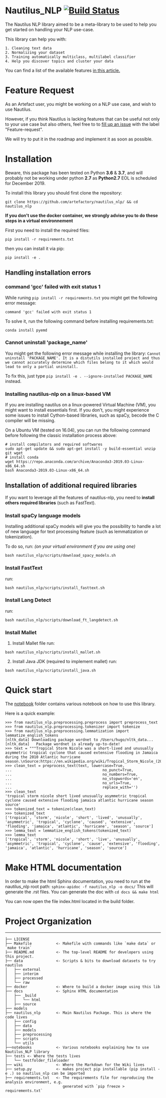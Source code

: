 Nautilus_NLP [![Build Status](https://travis-ci.com/artefactory/nautilus-nlp.svg?token=Ssg4shz5pz9qGnYCybSj&branch=master)](https://travis-ci.com/artefactory/nautilus-nlp)
==============================

The Nautilus NLP library aimed to be a meta-library to be used to help you get started on handling your NLP use-case.

This library can help you with:

    1. Cleaning text data
    2. Normalizing your dataset
    3. Training automatically multiclass, multilabel classifier
    4. Help you discover topics and cluster your data

You can find a list of the available features [in this article.](https://artefactory.atlassian.net/wiki/spaces/CK/pages/822837299/Nautilus+NLP+-+key+features)

# Feature Request

As an Artefact user, you might be working on a NLP use case, and wish to use Nautilus.

However, if you think Nautilus is lacking features that can be useful not only to your use case but also others, feel free to to [fill up an issue](https://github.com/artefactory/nautilus-nlp/issues) with the label "Feature-request".

We will try to put it in the roadmap and implement it as soon as possible.

# Installation

Beware, this package has been tested on Python **3.6** & **3.7**, and will probably not be working under python **2.7** as **Python2.7** EOL is scheduled for December 2019. 

To install this library you should first clone the repository:

```
git clone https://github.com/artefactory/nautilus_nlp/ && cd nautilus_nlp
```

**If you don't use the docker container, we strongly advise you to do these steps in a virtual environnement**

First you need to install the required files:

```
pip install -r requirements.txt
```

then you can install it via pip:

```
pip install -e .
```

## Handling installation errors

### command 'gcc' failed with exit status 1

While runing `pip install -r requirements.txt` you might get the following error message:

`command 'gcc' failed with exit status 1`

To solve it, run the following command before installing requirements.txt:

```
conda install pyemd
```

### Cannot uninstall 'package_name'

You might get the following error message while installing the library:
`Cannot uninstall 'PACKAGE_NAME'. It is a distutils installed project and thus we cannot accurately determine which files belong to it which would lead to only a partial uninstall.`

To fix this, just type `pip install -e . --ignore-installed PACKAGE_NAME` instead. 

### Installing nautilus-nlp on a linux-based VM

If you are installing nautilus on a linux-powered Virtual Machine (VM), you might want to install essentials first. If you don't, you might experience some issues to install Cython-based libraries, such as spaCy, becode the C compiler will be missing. 

On a Ubuntu VM (tested on 16.04), you can run the following command before following the classic installation process above:

```
# install compilators and required softwares
sudo apt-get update && sudo apt-get install -y build-essential unzip git wget
# install conda
wget https://repo.anaconda.com/archive/Anaconda3-2019.03-Linux-x86_64.sh
bash Anaconda3-2019.03-Linux-x86_64.sh
```

## Installation of additional required libraries

If you want to leverage all the features of nautilus-nlp, you need to **install others required libraries** (such as FastText).

### Install spaCy language models

Installing additional spaCy models will give you the possibility to handle a lot of new language for text processing feature (such as lemmatization or tokenization). 

To do so, run: *(on your virtual environment if you are using one)*

`bash nautilus_nlp/scripts/download_spacy_models.sh`

### Install FastText 

run: 

`bash nautilus_nlp/scripts/install_fasttext.sh`

### Install Lang Detect

run: 

`bash nautilus_nlp/scripts/download_ft_langdetect.sh`

### Install Mallet

1) Install Mallet file
run:

`bash nautilus_nlp/scripts/install_mallet.sh`

2) Install Java JDK (required to implement mallet)
run:

`bash nautilus_nlp/scripts/install_java.sh`

# Quick start

The [notebook](notebooks/) folder contains various notebook on how to use this library.

Here is a quick example:

```
>>> from nautilus_nlp.preprocessing.preprocess import preprocess_text
>>> from nautilus_nlp.preprocessing.tokenizer import tokenize
>>> from nautilus_nlp.preprocessing.lemmatization import lemmatize_english_tokens
[nltk_data] Downloading package wordnet to /Users/hugo/nltk_data...
[nltk_data]   Package wordnet is already up-to-date!
>>> text = """Tropical Storm Nicole was a short-lived and unusually asymmetric tropical cyclone that caused extensive flooding in Jamaica during the 2010 Atlantic hurricane season.\nSource:https://en.wikipedia.org/wiki/Tropical_Storm_Nicole_(2010)"""
>>> clean_text = preprocess_text(text, lowercase=True,
...                                         no_punct=True,
...                                         no_numbers=True,
...                                         no_stopwords='en',
...                                         no_urls=True,
...                                         replace_with='')
>>> clean_text
'tropical storm nicole short lived unusually asymmetric tropical cyclone caused extensive flooding jamaica atlantic hurricane season source'
>>> tokenized_text = tokenize(clean_text)
>>> tokenized_text
['tropical', 'storm', 'nicole', 'short', 'lived', 'unusually', 'asymmetric', 'tropical', 'cyclone', 'caused', 'extensive', 'flooding', 'jamaica', 'atlantic', 'hurricane', 'season', 'source']
>>> lemma_text = lemmatize_english_tokens(tokenized_text)
>>> lemma_text
['tropical', 'storm', 'nicole', 'short', 'live', 'unusually', 'asymmetric', 'tropical', 'cyclone', 'cause', 'extensive', 'flooding', 'jamaica', 'atlantic', 'hurricane', 'season', 'source']
```


# Make HTML documentation

In order to make the html Sphinx documentation, you need to run at the nautilus_nlp root path:
`sphinx-apidoc -f nautilus_nlp -o docs/`
This will generate the .rst files.
You can generate the doc with
`cd docs && make html`

You can now open the file index.html located in the build folder.
# Project Organization
------------

    ├── LICENSE
    ├── Makefile           <- Makefile with commands like `make data` or `make train`
    ├── README.md          <- The top-level README for developers using this project.
    ├── data               <- Scripts & bits to download datasets to try nautilus
    │   ├── external
    │   ├── interim
    │   ├── processed
    │   └── raw
    ├── docker             <- Where to build a docker image using this lib
    ├── docs               <- Sphinx HTML documentation
    │   ├── _build
    │   │   └── html
    │   ├── source
    ├── models
    ├── nautilus_nlp       <- Main Nautilus Package. This is where the code lives
    │   ├── config
    │   ├── data
    │   ├── models
    │   ├── preprocessing
    │   ├── scripts
    │   └── utils
    ├──notebooks           <- Various notebooks explaining how to use Nautilus_NLP library
    ├── tests <- Where the tests lives
    │   └── testfolder_fileloader
    ├── wiki               <- Where the Markdown for the Wiki lives
    ├── setup.py           <- makes project pip installable (pip install -e .) so nautilus_nlp can be imported
    ├── requirements.txt   <- The requirements file for reproducing the analysis environment, e.g.
                              generated with `pip freeze > requirements.txt`    